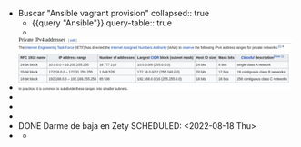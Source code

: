 - Buscar "Ansible vagrant provision"
  collapsed:: true
	- {{query "Ansible"}}
	  query-table:: true
	-
- ![image.png](../assets/image_1660842564987_0.png)
-
-
-
- DONE Darme de baja en Zety
  SCHEDULED: <2022-08-18 Thu>
-
	-